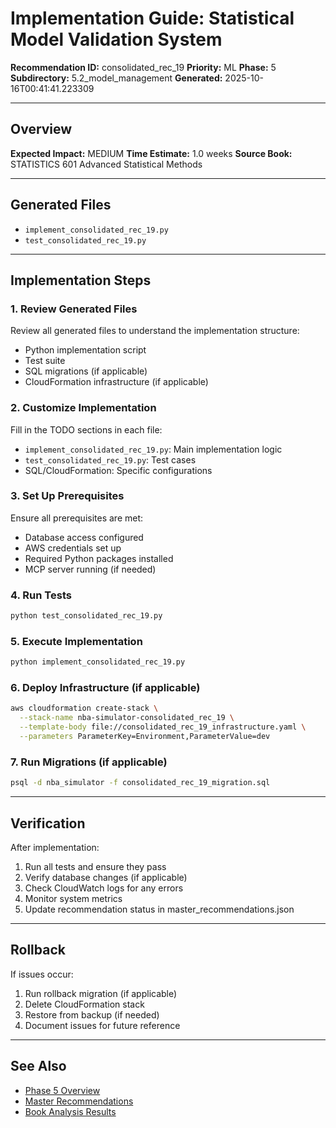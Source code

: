 # Implementation Guide: Statistical Model Validation System

**Recommendation ID:** consolidated_rec_19
**Priority:** ML
**Phase:** 5
**Subdirectory:** 5.2_model_management
**Generated:** 2025-10-16T00:41:41.223309

---

## Overview



**Expected Impact:** MEDIUM
**Time Estimate:** 1.0 weeks
**Source Book:** STATISTICS 601 Advanced Statistical Methods

---

## Generated Files

- `implement_consolidated_rec_19.py`
- `test_consolidated_rec_19.py`

---

## Implementation Steps

### 1. Review Generated Files

Review all generated files to understand the implementation structure:
- Python implementation script
- Test suite
- SQL migrations (if applicable)
- CloudFormation infrastructure (if applicable)

### 2. Customize Implementation

Fill in the TODO sections in each file:
- `implement_consolidated_rec_19.py`: Main implementation logic
- `test_consolidated_rec_19.py`: Test cases
- SQL/CloudFormation: Specific configurations

### 3. Set Up Prerequisites

Ensure all prerequisites are met:
- Database access configured
- AWS credentials set up
- Required Python packages installed
- MCP server running (if needed)

### 4. Run Tests

```bash
python test_consolidated_rec_19.py
```

### 5. Execute Implementation

```bash
python implement_consolidated_rec_19.py
```

### 6. Deploy Infrastructure (if applicable)

```bash
aws cloudformation create-stack \
  --stack-name nba-simulator-consolidated_rec_19 \
  --template-body file://consolidated_rec_19_infrastructure.yaml \
  --parameters ParameterKey=Environment,ParameterValue=dev
```

### 7. Run Migrations (if applicable)

```bash
psql -d nba_simulator -f consolidated_rec_19_migration.sql
```

---

## Verification

After implementation:
1. Run all tests and ensure they pass
2. Verify database changes (if applicable)
3. Check CloudWatch logs for any errors
4. Monitor system metrics
5. Update recommendation status in master_recommendations.json

---

## Rollback

If issues occur:
1. Run rollback migration (if applicable)
2. Delete CloudFormation stack
3. Restore from backup (if needed)
4. Document issues for future reference

---

## See Also

- [Phase 5 Overview](/Users/ryanranft/nba-simulator-aws/docs/phases/phase_5/)
- [Master Recommendations](/Users/ryanranft/nba-mcp-synthesis/analysis_results/master_recommendations.json)
- [Book Analysis Results](/Users/ryanranft/nba-mcp-synthesis/analysis_results/)

